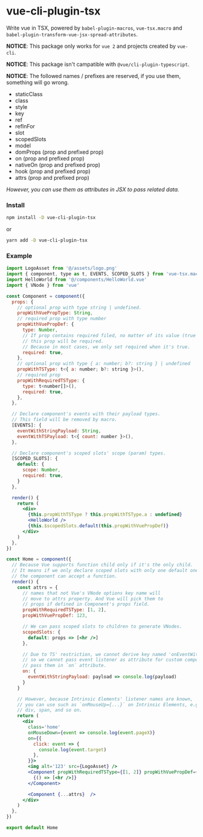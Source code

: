 # vue-cli-plugin-tsx

Write vue in TSX, powered by `babel-plugin-macros`, `vue-tsx.macro` and `babel-plugin-transform-vue-jsx-spread-attributes`.

**NOTICE**: This package only works for `vue 2` and projects created by `vue-cli`.

**NOTICE**: This package isn't campatible with `@vue/cli-plugin-typescript`.

**NOTICE**: The followed names / prefixes are reserved, if you use them, something will go wrong.
  * staticClass
  * class
  * style
  * key
  * ref
  * refInFor
  * slot
  * scopedSlots
  * model
  * domProps (prop and prefixed prop)
  * on (prop and prefixed prop)
  * nativeOn (prop and prefixed prop)
  * hook (prop and prefixed prop)
  * attrs (prop and prefixed prop)
  
  _However, you can use them as attributes in JSX to pass related data._

### Install

```bash
npm install -D vue-cli-plugin-tsx
```

or

```bash
yarn add -D vue-cli-plugin-tsx
```

### Example

```jsx
import LogoAsset from '@/assets/logo.png'
import { component, type as t, EVENTS, SCOPED_SLOTS } from 'vue-tsx.macro'
import HelloWorld from '@/components/HelloWorld.vue'
import { VNode } from 'vue'

const Component = component({
  props: {
    // optional prop with type string | undefined.
    propWithVuePropType: String,
    // required prop with type number
    propWithVuePropDef: {
      type: Number,
      // If prop contains required filed, no matter of its value (true of false),
      // this prop will be required.
      // Because in most cases, we only set required when it's true.
      required: true,
    },
    // optional prop with type { a: number; b?: string } | undefined
    propWithTSType: t<{ a: number; b?: string }>(),
    // required prop
    propWithRequiredTSType: {
      type: t<number[]>(),
      required: true,
    },
  },

  // Declare component's events with their payload types.
  // This field will be removed by macro.
  [EVENTS]: {
    eventWithStringPayload: String,
    eventWithTSPayload: t<{ count: number }>(),
  },

  // Declare component's scoped slots' scope (param) types.
  [SCOPED_SLOTS]: {
    default: {
      scope: Number,
      required: true,
    }
  },

  render() {
    return (
      <div>
        {this.propWithTSType ? this.propWithTSType.a : undefined}
        <HelloWorld />
        {this.$scopedSlots.default(this.propWithVuePropDef)}
      </div>
    )
  },
})

const Home = component({
  // Because Vue supports function child only if it's the only child.
  // It means if we only declare scoped slots with only one default one,
  // the component can accept a function.
  render() {
    const attrs = {
      // names that not Vue's VNode options key name will
      // move to attrs property. And Vue will pick them to
      // props if defined in Component's props field.
      propWithRequiredTSType: [1, 2],
      propWithVuePropDef: 123,

      // We can pass scoped slots to children to generate VNodes.
      scopedSlots: {
        default: props => [<hr />]
      },

      // Due to TS' restriction, we cannot derive key named 'onEventWithStringPayload',
      // so we cannot pass event listener as attribute for custom component, and we should
      // pass them in `on` attribute.
      on: {
        eventWithStringPayload: payload => console.log(payload)
      }
    }

    // However, because Intrinsic Elements' listener names are known,
    // you can use such as `onMouseUp={...}` on Intrinsic Elements, e.g.,
    // div, span, and so on.
    return (
      <div
        class='home'
        onMouseDown={event => console.log(event.pageX)}
        on={{
          click: event => {
            console.log(event.target)
          },
        }}>
        <img alt='123' src={LogoAsset} />
        <Component propWithRequiredTSType={[1, 2]} propWithVuePropDef={123}>
          {() => [<hr />]}
        </Component>

        <Component {...attrs}  />
      </div>
    )
  },
})

export default Home
```
